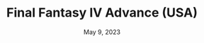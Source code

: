 ---
layout: gba
title: "Final Fantasy IV Advance (USA)"
categories:
 - approved
 - gba
 - universal
 - safe
tags:
- final fantasy
date: May 9, 2023
permalink: /games/ffiv/play/details
publisher: Square Enix
id: ffiv
---